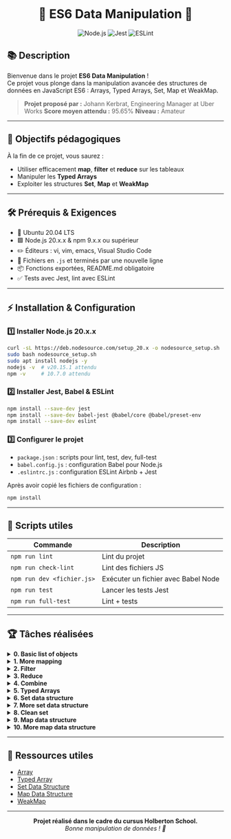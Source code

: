<div align="center">
	<h1>🚀 ES6 Data Manipulation 🚀</h1>
	<img src="https://img.shields.io/badge/Node.js-20.x.x-brightgreen" alt="Node.js">
	<img src="https://img.shields.io/badge/Jest-tested-blue" alt="Jest">
	<img src="https://img.shields.io/badge/ESLint-Airbnb%20Base-yellow" alt="ESLint">
</div>

## 📚 Description

Bienvenue dans le projet <b>ES6 Data Manipulation</b> !<br>
Ce projet vous plonge dans la manipulation avancée des structures de données en JavaScript ES6 : Arrays, Typed Arrays, Set, Map et WeakMap.

> <b>Projet proposé par :</b> Johann Kerbrat, Engineering Manager at Uber Works
> <b>Score moyen attendu :</b> 95.65%
> <b>Niveau :</b> Amateur

---

## 🎯 Objectifs pédagogiques

À la fin de ce projet, vous saurez :

- Utiliser efficacement <b>map</b>, <b>filter</b> et <b>reduce</b> sur les tableaux
- Manipuler les <b>Typed Arrays</b>
- Exploiter les structures <b>Set</b>, <b>Map</b> et <b>WeakMap</b>

---

## 🛠️ Prérequis & Exigences

- 🐧 Ubuntu 20.04 LTS
- 🟩 Node.js 20.x.x & npm 9.x.x ou supérieur
- ✏️ Éditeurs : vi, vim, emacs, Visual Studio Code
- 📄 Fichiers en `.js` et terminés par une nouvelle ligne
- 📦 Fonctions exportées, README.md obligatoire
- ✅ Tests avec Jest, lint avec ESLint

---

## ⚡ Installation & Configuration

### 1️⃣ Installer Node.js 20.x.x

```bash
curl -sL https://deb.nodesource.com/setup_20.x -o nodesource_setup.sh
sudo bash nodesource_setup.sh
sudo apt install nodejs -y
nodejs -v  # v20.15.1 attendu
npm -v     # 10.7.0 attendu
```

### 2️⃣ Installer Jest, Babel & ESLint

```bash
npm install --save-dev jest
npm install --save-dev babel-jest @babel/core @babel/preset-env
npm install --save-dev eslint
```

### 3️⃣ Configurer le projet

- `package.json` : scripts pour lint, test, dev, full-test
- `babel.config.js` : configuration Babel pour Node.js
- `.eslintrc.js` : configuration ESLint Airbnb + Jest

Après avoir copié les fichiers de configuration :

```bash
npm install
```

---

## 🧰 Scripts utiles

| Commande                   | Description                         |
| -------------------------- | ----------------------------------- |
| `npm run lint`             | Lint du projet                      |
| `npm run check-lint`       | Lint des fichiers JS                |
| `npm run dev <fichier.js>` | Exécuter un fichier avec Babel Node |
| `npm run test`             | Lancer les tests Jest               |
| `npm run full-test`        | Lint + tests                        |

---

## 🏆 Tâches réalisées

<details>
<summary><b>0. Basic list of objects</b></summary>
<ul><li><b>getListStudents</b> : retourne un tableau d'objets étudiants (id, firstName, location).</li></ul>
</details>

<details>
<summary><b>1. More mapping</b></summary>
<ul><li><b>getListStudentIds</b> : retourne un tableau d'ids à partir d'une liste d'étudiants. Utilise <code>map</code>.</li></ul>
</details>

<details>
<summary><b>2. Filter</b></summary>
<ul><li><b>getStudentsByLocation</b> : filtre les étudiants par ville. Utilise <code>filter</code>.</li></ul>
</details>

<details>
<summary><b>3. Reduce</b></summary>
<ul><li><b>getStudentIdsSum</b> : somme des ids des étudiants. Utilise <code>reduce</code>.</li></ul>
</details>

<details>
<summary><b>4. Combine</b></summary>
<ul><li><b>updateStudentGradeByCity</b> : retourne les étudiants d'une ville avec leur nouvelle note (ou 'N/A'). Utilise <code>filter</code> et <code>map</code>.</li></ul>
</details>

<details>
<summary><b>5. Typed Arrays</b></summary>
<ul><li><b>createInt8TypedArray</b> : crée un ArrayBuffer avec une valeur Int8 à une position donnée. Lève une erreur si la position est hors limite.</li></ul>
</details>

<details>
<summary><b>6. Set data structure</b></summary>
<ul><li><b>setFromArray</b> : crée un Set à partir d'un tableau.</li></ul>
</details>

<details>
<summary><b>7. More set data structure</b></summary>
<ul><li><b>hasValuesFromArray</b> : vérifie si tous les éléments d'un tableau sont dans un Set.</li></ul>
</details>

<details>
<summary><b>8. Clean set</b></summary>
<ul><li><b>cleanSet</b> : retourne une chaîne des valeurs du Set commençant par un préfixe donné, séparées par '-'.</li></ul>
</details>

<details>
<summary><b>9. Map data structure</b></summary>
<ul><li><b>groceriesList</b> : retourne une Map des courses (nom, quantité).</li></ul>
</details>

<details>
<summary><b>10. More map data structure</b></summary>
<ul><li><b>updateUniqueItems</b> : met à jour la quantité à 100 pour les items ayant une quantité de 1 dans une Map.</li></ul>
</details>

---

## 📖 Ressources utiles

- [Array](https://developer.mozilla.org/fr/docs/Web/JavaScript/Reference/Global_Objects/Array)
- [Typed Array](https://developer.mozilla.org/fr/docs/Web/JavaScript/Reference/Global_Objects/TypedArray)
- [Set Data Structure](https://developer.mozilla.org/fr/docs/Web/JavaScript/Reference/Global_Objects/Set)
- [Map Data Structure](https://developer.mozilla.org/fr/docs/Web/JavaScript/Reference/Global_Objects/Map)
- [WeakMap](https://developer.mozilla.org/fr/docs/Web/JavaScript/Reference/Global_Objects/WeakMap)

---

<div align="center">
	<b>Projet réalisé dans le cadre du cursus Holberton School.</b><br>
	<i>Bonne manipulation de données ! 🚀</i>
</div>
